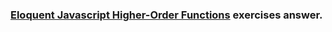 ### [Eloquent Javascript Higher-Order Functions](https://eloquentjavascript.net/05_higher_order.html) exercises answer.



